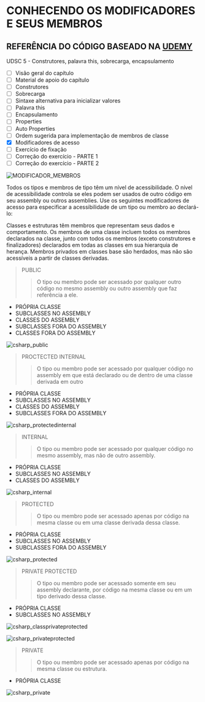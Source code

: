 # CONHECENDO OS MODIFICADORES E SEUS MEMBROS

## REFERÊNCIA DO CÓDIGO BASEADO NA [UDEMY](https://www.udemy.com/course/programacao-orientada-a-objetos-csharp/learn/lecture/12682973#overview)

UDSC 5 - Construtores, palavra this, sobrecarga, encapsulamento

- [ ] Visão geral do capítulo
- [ ] Material de apoio do capítulo
- [ ] Construtores
- [ ] Sobrecarga
- [ ] Sintaxe alternativa para inicializar valores
- [ ] Palavra this
- [ ] Encapsulamento
- [ ] Properties
- [ ] Auto Properties
- [ ] Ordem sugerida para implementação de membros de classe
- [x] Modificadores de acesso
- [ ] Exercício de fixação
- [ ] Correção do exercício - PARTE 1
- [ ] Correção do exercício - PARTE 2

![MODIFICADOR_MEMBROS](https://user-images.githubusercontent.com/52930033/113527484-0bc39e80-9594-11eb-8921-92cfe0209eb2.jpg)

Todos os tipos e membros de tipo têm um nível de acessibilidade. O nível de acessibilidade controla se eles podem ser usados de outro código em seu assembly ou outros assemblies. Use os seguintes modificadores de acesso para especificar a acessibilidade de um tipo ou membro ao declará-lo:

Classes e estruturas têm membros que representam seus dados e comportamento. Os membros de uma classe incluem todos os membros declarados na classe, junto com todos os membros (exceto construtores e finalizadores) declarados em todas as classes em sua hierarquia de herança. Membros privados em classes base são herdados, mas não são acessíveis a partir de classes derivadas.

> PUBLIC
>> O tipo ou membro pode ser acessado por qualquer outro código no mesmo assembly ou outro assembly que faz referência a ele.

- PRÓPRIA CLASSE
- SUBCLASSES NO ASSEMBLY
- CLASSES DO ASSEMBLY
- SUBCLASSES FORA DO ASSEMBLY
- CLASSES FORA DO ASSEMBLY

![csharp_public](https://user-images.githubusercontent.com/52793184/114537681-e1738000-9c28-11eb-996a-2f3955867432.png)


> PROCTECTED INTERNAL
>> O tipo ou membro pode ser acessado por qualquer código no assembly em que está declarado ou de dentro de uma classe derivada em outro

- PRÓPRIA CLASSE
- SUBCLASSES NO ASSEMBLY
- CLASSES DO ASSEMBLY
- SUBCLASSES FORA DO ASSEMBLY

![csharp_protectedinternal](https://user-images.githubusercontent.com/52793184/114537757-f2bc8c80-9c28-11eb-886d-8076950b7eac.png)


> INTERNAL
>>O tipo ou membro pode ser acessado por qualquer código no mesmo assembly, mas não de outro assembly.

- PRÓPRIA CLASSE
- SUBCLASSES NO ASSEMBLY
- CLASSES DO ASSEMBLY

![csharp_internal](https://user-images.githubusercontent.com/52793184/114537784-fb14c780-9c28-11eb-9621-cc0de82e082c.png)


> PROTECTED
>>O tipo ou membro pode ser acessado apenas por código na mesma classe ou em uma classe derivada dessa classe.

- PRÓPRIA CLASSE
- SUBCLASSES NO ASSEMBLY
- SUBCLASSES FORA DO ASSEMBLY

![csharp_protected](https://user-images.githubusercontent.com/52793184/114538026-47f89e00-9c29-11eb-93f4-33f8f469d2a0.png)


> PRIVATE PROTECTED
>>O tipo ou membro pode ser acessado somente em seu assembly declarante, por código na mesma classe ou em um tipo derivado dessa classe.

- PRÓPRIA CLASSE
- SUBCLASSES NO ASSEMBLY

![csharp_classprivateprotected](https://user-images.githubusercontent.com/52793184/114538772-1a602480-9c2a-11eb-978b-afb233010170.png)


![csharp_privateprotected](https://user-images.githubusercontent.com/52793184/114538065-50e96f80-9c29-11eb-81c8-14db882c937f.png)


> PRIVATE
>>O tipo ou membro pode ser acessado apenas por código na mesma classe ou estrutura.

- PRÓPRIA CLASSE

![csharp_private](https://user-images.githubusercontent.com/52793184/114538212-7eceb400-9c29-11eb-9864-2d823ee5c5aa.png)
